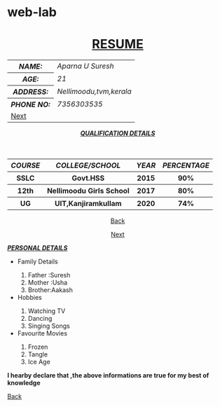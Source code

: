 # web-lab
<html>
<head>
<tittle><h1><center><b><u>RESUME</center></b></u></h1></tittle>
<body>
<center>
<table align="width:100%">
<tr>
<th><i>NAME:</i></th>
<td><i> Aparna U Suresh</i></td>
</tr>
<tr>
<th><i>AGE:</i></th>
<td><i> 21</i></td>
</tr>
<tr>
<th><i>ADDRESS:</i></th>
<td><i> Nellimoodu,tvm,kerala</i></td>
</tr>
<tr>
<th><i>PHONE NO:</i></th>
<td><i> 7356303535</i></td>
</tr>
<tr>
<td colspan="2"><a href="exercise-1_second.html">Next</a></td>
</tr>
</table>
</center>
</body>
</html>
<html>
<head>
<tittle><center><b><i><u>QUALIFICATION DETAILS</u></center></b></i></tittle>
<br>
<br>

</head>
<body>
<table align="center">

<tr>
<tbody>
<th><i>COURSE</i></th>
<th><i>COLLEGE/SCHOOL</i></th>
<th><i>YEAR</i></th>
<th><i>PERCENTAGE</i></th>
</tr>
<tr>
<th>SSLC</th>
<th>Govt.HSS</th>
<th>2015</th>
<th>90%</th>
</tr>
<tr>
<th>12th</th>
<th>Nellimoodu Girls School</th>
<th>2017</th>
<th>80%</th>
</tr>
<tr>
<th>UG</th>
<th>UIT,Kanjiramkullam</th>
<th>2020</th>
<th>74%</th>
</tr>
</tbody>
</table>
<center>
<a href="exercise-1_index.html">Back</a>

<a href="exercise-1_third.html">Next</a>
</center>
</body>
</html>
<html>
<head>
<tittle><b><i><u>PERSONAL DETAILS</u></b></i></tittle>
<ul>
<li>Family Details</li>
<ol>
<li>Father :Suresh</li>
<li>Mother :Usha</li>
<li>Brother:Aakash</li>
</ol>
<li>Hobbies</li>
<ol>
<li>Watching TV</li>
<li>Dancing</li>
<li>Singing Songs</li>
</ol>
<li>Favourite Movies</li>
<ol>
<li>Frozen</li>
<li>Tangle</li>
<li>Ice Age</li>
</ol>
</ul>
<p><b>
I hearby declare that ,the above informations are true for my best of knowledge</b></p>
<a href="exercise-1_second.html">Back</a>
</body>
</html>
